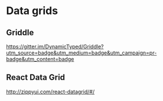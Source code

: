 # Data grids 

## Griddle

  https://gitter.im/DynamicTyped/Griddle?utm_source=badge&utm_medium=badge&utm_campaign=pr-badge&utm_content=badge

## React Data Grid

  http://zippyui.com/react-datagrid/#/